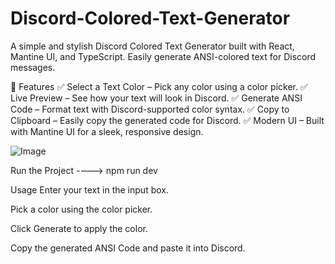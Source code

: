 # Discord-Colored-Text-Generator

A simple and stylish Discord Colored Text Generator built with React, Mantine UI, and TypeScript. Easily generate ANSI-colored text for Discord messages.

🚀 Features
✅ Select a Text Color – Pick any color using a color picker.
✅ Live Preview – See how your text will look in Discord.
✅ Generate ANSI Code – Format text with Discord-supported color syntax.
✅ Copy to Clipboard – Easily copy the generated code for Discord.
✅ Modern UI – Built with Mantine UI for a sleek, responsive design.

![Image](https://github.com/user-attachments/assets/fb40cc24-be8e-478a-ac21-c5ebec9f5bf2)

  Run the Project
----> npm run dev

Usage
Enter your text in the input box.

Pick a color using the color picker.

Click Generate to apply the color.

Copy the generated ANSI Code and paste it into Discord.
